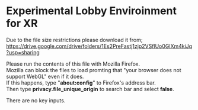 <h1>Experimental Lobby Enviroinment for XR</h1>

Due to the file size restrictions please download it from;
https://drive.google.com/drive/folders/1Es2PreFastj1zjp2VSflUo0GlXm4kiJq?usp=sharing

Please run the contents of this file with Mozilla Firefox.<br> 
Mozilla can block the files to load promting that "your browser does not support WebGL" even if it does.<br>
If this happens, type "<b>about:config</b>" to Firefox's address bar.<br>
Then type <b>privacy.file_unique_origin</b> to search bar and select <b>false</b>.

There are no key inputs.
